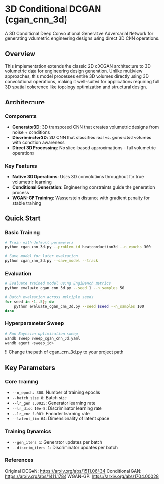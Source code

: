 # 3D Conditional DCGAN (cgan_cnn_3d)

A 3D Conditional Deep Convolutional Generative Adversarial Network for generating volumetric engineering designs using direct 3D CNN operations.

## Overview

This implementation extends the classic 2D cDCGAN architecture to 3D volumetric data for engineering design generation. Unlike multiview approaches, this model processes entire 3D volumes directly using 3D convolutional operations, making it well-suited for applications requiring full 3D spatial coherence like topology optimization and structural design.

## Architecture

### Components
- **Generator3D**: 3D transposed CNN that creates volumetric designs from noise + conditions
- **Discriminator3D**: 3D CNN that classifies real vs. generated volumes with condition awareness
- **Direct 3D Processing**: No slice-based approximations - full volumetric operations

### Key Features
- **Native 3D Operations**: Uses 3D convolutions throughout for true volumetric learning
- **Conditional Generation**: Engineering constraints guide the generation process
- **WGAN-GP Training**: Wasserstein distance with gradient penalty for stable training

## Quick Start

### Basic Training
```bash
# Train with default parameters
python cgan_cnn_3d.py --problem_id heatconduction3d --n_epochs 300

# Save model for later evaluation
python cgan_cnn_3d.py --save_model --track
```

### Evaluation
```bash
# Evaluate trained model using EngiBench metrics
python evaluate_cgan_cnn_3d.py --seed 1 --n_samples 50

# Batch evaluation across multiple seeds
for seed in {1..5}; do
    python evaluate_cgan_cnn_3d.py --seed $seed --n_samples 100
done
```

### Hyperparameter Sweep
```bash
# Run Bayesian optimization sweep
wandb sweep sweep_cgan_cnn_3d.yaml
wandb agent <sweep_id>
```
!! Change the path of cgan_cnn_3d.py to your project path

## Key Parameters

### Core Training
- `--n_epochs 300`: Number of training epochs
- `--batch_size 8`: Batch size
- `--lr_gen 0.0025`: Generator learning rate
- `--lr_disc 10e-5`: Discriminator learning rate
- `--lr_enc 0.001`: Encoder learning rate
- `--latent_dim 64`: Dimensionality of latent space

### Training Dynamics
- `--gen_iters 1`: Generator updates per batch
- `--discrim_iters 1`: Discriminator updates per batch


### References
Original DCGAN: https://arxiv.org/abs/1511.06434
Conditional GAN: https://arxiv.org/abs/1411.1784
WGAN-GP: https://arxiv.org/abs/1704.00028
